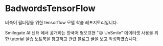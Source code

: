 # BadwordsTensorFlow
비속어 필터링을 위한 tensorflow 모델 학습 레포지토리입니다.

Smilegate AI 센터 에서 공개하는 한국어 혐오표현 "☹️ UnSmile" 데이터셋 사용을 위한 tutorial 실습 노트북을 참고하고 관련 블로그 글을 보고 작성하였습니다.
